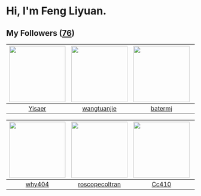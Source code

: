# Hi, I'm Feng Liyuan.

## My Followers ([76](https://github.com/SunRunAway?tab=followers))

| <img src="https://avatars1.githubusercontent.com/u/13427348?v=4" width="150" height="150" /> | <img src="https://avatars1.githubusercontent.com/u/4090971?v=4" width="150" height="150" /> | <img src="https://avatars0.githubusercontent.com/u/250445?v=4" width="150" height="150" /> | <img src="https://avatars0.githubusercontent.com/u/1814146?v=4" width="150" height="150" /> |
| :------------------------------------------------------------------------------------------: | :-----------------------------------------------------------------------------------------: | :----------------------------------------------------------------------------------------: | :-----------------------------------------------------------------------------------------: |
|                              [Yisaer](https://github.com/Yisaer)                             |                        [wangtuanjie](https://github.com/wangtuanjie)                        |                            [batermj](https://github.com/batermj)                           |                            [rwifeng](https://github.com/rwifeng)                            |

| <img src="https://avatars2.githubusercontent.com/u/35111?v=4" width="150" height="150" /> | <img src="https://avatars1.githubusercontent.com/u/24416962?v=4" width="150" height="150" /> | <img src="https://avatars1.githubusercontent.com/u/37112567?v=4" width="150" height="150" /> | <img src="https://avatars1.githubusercontent.com/u/31336171?v=4" width="150" height="150" /> |
| :---------------------------------------------------------------------------------------: | :------------------------------------------------------------------------------------------: | :------------------------------------------------------------------------------------------: | :------------------------------------------------------------------------------------------: |
|                            [why404](https://github.com/why404)                            |                      [roscopecoltran](https://github.com/roscopecoltran)                     |                               [Cc410](https://github.com/Cc410)                              |                       [ruanjiancaipu](https://github.com/ruanjiancaipu)                      |